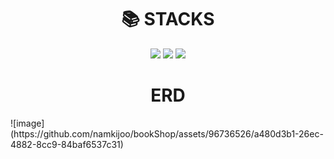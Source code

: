 <div align=center><h1>📚 STACKS</h1></div>

<div align=center> 
  <img src="https://img.shields.io/badge/mariaDB-003545?style=for-the-badge&logo=mariaDB&logoColor=white"> 
  <img src="https://img.shields.io/badge/node.js-339933?style=for-the-badge&logo=Node.js&logoColor=white">
  <img src="https://img.shields.io/badge/express-000000?style=for-the-badge&logo=express&logoColor=white">
  
  <br>
</div>

<div align=center><h1>ERD</h1></div>
![image](https://github.com/namkijoo/bookShop/assets/96736526/a480d3b1-26ec-4882-8cc9-84baf6537c31)
